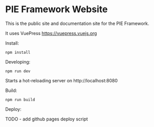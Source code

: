 # PIE Framework Website

This is the public site and documentation site for the PIE Framework.

It uses VuePress https://vuepress.vuejs.org

Install:

`npm install`

Developing:

`npm run dev`

Starts a hot-reloading server on http://localhost:8080

Build:

`npm run build`

Deploy:

TODO - add github pages deploy script

